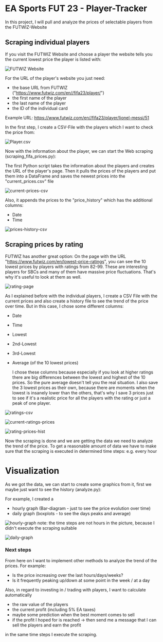 # EA Sports FUT 23 - Player-Tracker
 In this project, I will pull and analyze the prices of selectable players from the FUTWIZ-Website

## Scraping individual players
If you visit the FUTWIZ Website and choose a player the website tells you the current lowest price the player is listed with:

![FUTWIZ Website](futwiz-messi-page.PNG "FUTWIZ")

For the URL of the player's website you just need:
- the base URL from FUTWIZ ("https://www.futwiz.com/en//fifa23/player/")
- the first name of the player
- the last name of the player
- the ID of the individual card
  
Example URL: https://www.futwiz.com/en//fifa23/player/lionel-messi/51

In the first step, I create a CSV-File with the players which I want to check the price from:

![Player.csv](player-file.PNG "Player file")

Now with the information about the player, we can start the Web scraping (scraping_fifa_prices.py):

The first Python script takes the information about the players and creates the URL of the player's page.
Then it pulls the prices of the players and put them into a DataFrame and saves the newest prices into the "current_prices.csv" file

![current-prices-csv](current-prices.png "Player price")

Also, it appends the prices to the "price_history" which has the additional columns:
- Date
- Time

![prices-history-csv](prices-history.png "Player history")
  

## Scraping prices by rating

FUTWIZ has another great option:
On the page with the URL "https://www.futwiz.com/en/lowest-price-ratings", you can see the 10 lowest prices by players with ratings from 82-99. These are interesting players for SBCs and many of them have massive price fluctuations. That's why it's useful to look at them as well.

![rating-page](rating-page.png "Rating prices")

As I explained before with the individual players, I create a CSV File with the current prices and also create a history file to see the trend of the price over time. But in this case, I chose some different columns:
- Date
- Time
- Lowest
- 2nd-Lowest
- 3rd-Lowest
- Average (of the 10 lowest prices)

  I chose these columns because especially if you look at higher ratings there are big differences between the lowest and highest of the 10 prices. So the pure average doesn't tell you the real situation. 
  I also save the 3 lowest prices as their own, because there are moments when the lowest is insanely lower than the others, that's why I save 3 prices just to see if it's a realistic price for all the players with the rating or just a peak of one player.

![ratings-csv](ratings-csv.png "Ratings")

![current-ratings-prices](current-rating-prices-csv.png "current prices by rating")

![rating-prices-hist](rating-prices-hist-csv.png "Ratings history")

  Now the scraping is done and we are getting the data we need to analyze the trend of the price.
To get a reasonable amount of data we have to make sure that the scraping is executed in determined time steps: e.g. every hour
 
# Visualization 

As we got the data, we can start to create some graphics from it, first we maybe just want to see the history (analyze.py):

For example, I created a
- hourly graph (Bar-diagram - just to see the price evolution over time)
- daily graph (boxplots - to see the days peaks and average)

![hourly-graph](hourly-graph.png "Hourly")
note: the time steps are not hours in the picture, because I didn't execute the scraping suitable

![daily-graph](daily-graph.png "Daily")

### Next steps

From here on I want to implement other methods to analyze the trend of the prices.
For example:
- Is the price increasing over the last hours/days/weeks?
- Is it frequently peaking up/down at some point in the week / at a day

Also, in regard to investing in / trading with players, I want to calculate automatically  
- the raw value of the players 
- the current profit (including 5% EA taxes)
- maybe some prediction when the best moment comes to sell
- if the profit I hoped for is reached -> then send me a message that I can sell the players and earn the profit
  
in the same time steps I execute the scraping.
